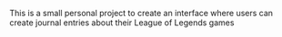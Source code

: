 This is a small personal project to create an interface where users can create journal entries about their League of Legends games
